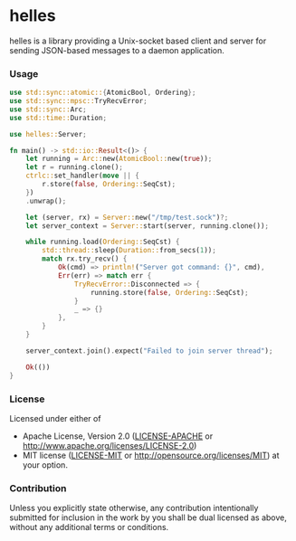 # helles

helles is a library providing a Unix-socket based client and server for sending JSON-based messages to a daemon application.

### Usage

```rust
use std::sync::atomic::{AtomicBool, Ordering};
use std::sync::mpsc::TryRecvError;
use std::sync::Arc;
use std::time::Duration;

use helles::Server;

fn main() -> std::io::Result<()> {
    let running = Arc::new(AtomicBool::new(true));
    let r = running.clone();
    ctrlc::set_handler(move || {
        r.store(false, Ordering::SeqCst);
    })
    .unwrap();

    let (server, rx) = Server::new("/tmp/test.sock")?;
    let server_context = Server::start(server, running.clone());

    while running.load(Ordering::SeqCst) {
        std::thread::sleep(Duration::from_secs(1));
        match rx.try_recv() {
            Ok(cmd) => println!("Server got command: {}", cmd),
            Err(err) => match err {
                TryRecvError::Disconnected => {
                    running.store(false, Ordering::SeqCst);
                }
                _ => {}
            },
        }
    }

    server_context.join().expect("Failed to join server thread");

    Ok(())
}
```

### License

Licensed under either of
 * Apache License, Version 2.0 ([LICENSE-APACHE](LICENSE-APACHE) or http://www.apache.org/licenses/LICENSE-2.0)
 * MIT license ([LICENSE-MIT](LICENSE-MIT) or http://opensource.org/licenses/MIT)
at your option.

### Contribution

Unless you explicitly state otherwise, any contribution intentionally submitted
for inclusion in the work by you shall be dual licensed as above, without any
additional terms or conditions.